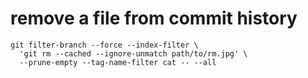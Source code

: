 # remove a file from  commit history
```
git filter-branch --force --index-filter \
  'git rm --cached --ignore-unmatch path/to/rm.jpg' \
  --prune-empty --tag-name-filter cat -- --all
```
